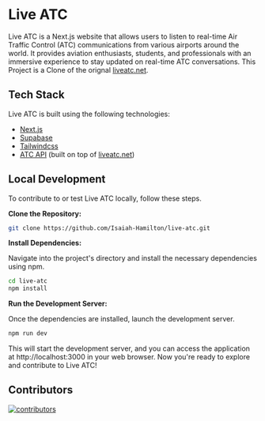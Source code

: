 # Live ATC

Live ATC is a Next.js website that allows users to listen to real-time Air Traffic Control (ATC) communications from various airports around the world. It provides aviation enthusiasts, students, and professionals with an immersive experience to stay updated on real-time ATC conversations. This Project is a Clone of the orignal [liveatc.net](https://www.liveatc.net/).

## Tech Stack

Live ATC is built using the following technologies:

- [Next.js](https://nextjs.org/)
- [Supabase](https://supabase.com/)
- [Tailwindcss](https://tailwindcss.com/)
- [ATC API]() (built on top of [liveatc.net](https://www.liveatc.net/))

## Local Development

To contribute to or test Live ATC locally, follow these steps.

**Clone the Repository:**

```bash
git clone https://github.com/Isaiah-Hamilton/live-atc.git
```

**Install Dependencies:**

Navigate into the project's directory and install the necessary dependencies using npm.

```bash
cd live-atc
npm install
```

**Run the Development Server:**

Once the dependencies are installed, launch the development server.

```bash
npm run dev
```

This will start the development server, and you can access the application at http://localhost:3000 in your web browser. Now you're ready to explore and contribute to Live ATC!

## Contributors

<a href="https://github.com/Isaiah-Hamilton/live-atc/graphs/contributors">
  <img src="https://contributors.deno.dev/Isaiah-Hamilton/live-atc" alt="contributors">
</a>
